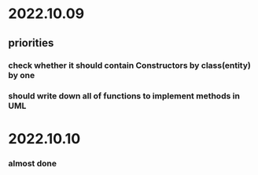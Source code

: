 # 2022.10.09
## priorities
### check whether it should contain Constructors by class(entity) by one
### should write down all of functions to implement methods in UML

# 2022.10.10
### almost done
